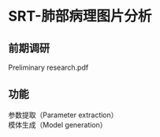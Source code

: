 # SRT-肺部病理图片分析
## 前期调研
Preliminary research.pdf
## 功能
参数提取（Parameter extraction）\
模体生成（Model generation）
